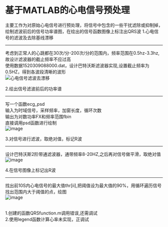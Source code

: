 基于MATLAB的心电信号预处理
====
主要工作为对原始心电信号进行预处理，将信号中包含的一些干扰滤除或抑制掉，绘制滤波前后的信号功率谱图，在绘出的信号函数图像上标注出QRS波
1.心电信号的滤波及去除基线漂移
_______
考虑到正常人的心跳都在30次/分-200次/分的范围内，频率范围在0.5hz-3.3hz,故设计滤波器的截止频率不应过高  <br>
使用数据1520309088000.dat，设计巴特沃斯滤波器实现,设置截止频率为0.5HZ，得到各波段清晰的波形<br>
![心电信号滤波去漂移](http://github.com/guangyubin/SmartHealth/2018/students/S201815034/images/心电信号滤波去漂移.png)

2.绘出信号滤波前后的功率谱
_______
写一个函数ecg_psd<br>
输入为时域信号，采样频率，加窗长度，循环次数<br>
输出为对数功率FX和频率范围fbin<br>
直接调用psd函数进行绘制<br>
![image](http://github.com/guangyubin/SmartHealth/2018/students/S201815034/images/滤波前后的信号功率谱.png)

3.对信号进行滤波，取绝对值，标记R波
________
设计巴特沃斯2阶带通滤波器，通带频率8-20HZ,之后再对信号做平滑，取绝对值<br>
![image](http://github.com/guangyubin/SmartHealth/2018/students/S201815034/images/信号带通滤波取绝对值.png)

4.在信号图像上标记出R波
________
找出前10S内心电信号的最大值thr[ii],把阈值设为最大值的90%，用循环遍历信号找出范围内大于阈值的点，绘图<br>
![image](http://github.com/guangyubin/SmartHealth/2018/students/S201815034/images/标记出R波.png)
<br>
<br>

1.创建的函数QRSfunction.m调用错误,还需调试<br>
2.使用legend函数计算心率未实现，正调试
